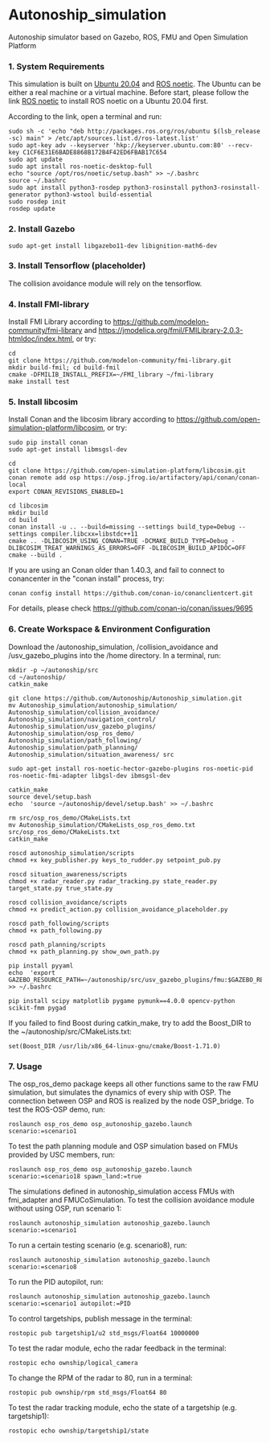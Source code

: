 # Autonoship_simulation
Autonoship simulator based on Gazebo, ROS, FMU and Open Simulation Platform


### 1. System Requirements

This simulation is built on [Ubuntu 20.04](https://releases.ubuntu.com/20.04/) and [ROS noetic](http://wiki.ros.org/noetic/Installation/Ubuntu). The Ubuntu can be either a real machine or a virtual machine.
Before start, please follow the link [ROS noetic](http://wiki.ros.org/noetic/Installation/Ubuntu) to install ROS noetic on a Ubuntu 20.04 first.

According to the link, open a terminal and run:

    sudo sh -c 'echo "deb http://packages.ros.org/ros/ubuntu $(lsb_release -sc) main" > /etc/apt/sources.list.d/ros-latest.list'
    sudo apt-key adv --keyserver 'hkp://keyserver.ubuntu.com:80' --recv-key C1CF6E31E6BADE8868B172B4F42ED6FBAB17C654
    sudo apt update
    sudo apt install ros-noetic-desktop-full
    echo "source /opt/ros/noetic/setup.bash" >> ~/.bashrc
    source ~/.bashrc
    sudo apt install python3-rosdep python3-rosinstall python3-rosinstall-generator python3-wstool build-essential
    sudo rosdep init
    rosdep update

### 2. Install Gazebo

    sudo apt-get install libgazebo11-dev libignition-math6-dev

### 3. Install Tensorflow (placeholder)

The collision avoidance module will rely on the tensorflow.
    
### 4. Install FMI-library

Install FMI Library according to https://github.com/modelon-community/fmi-library and https://jmodelica.org/fmil/FMILibrary-2.0.3-htmldoc/index.html, or try:

    cd 
    git clone https://github.com/modelon-community/fmi-library.git
    mkdir build-fmil; cd build-fmil
    cmake -DFMILIB_INSTALL_PREFIX=~/FMI_library ~/fmi-library
    make install test

### 5. Install libcosim

Install Conan and the libcosim library according to https://github.com/open-simulation-platform/libcosim, or try:

    sudo pip install conan
    sudo apt-get install libmsgsl-dev
    
    cd 
    git clone https://github.com/open-simulation-platform/libcosim.git
    conan remote add osp https://osp.jfrog.io/artifactory/api/conan/conan-local
    export CONAN_REVISIONS_ENABLED=1
    
    cd libcosim
    mkdir build
    cd build
    conan install -u .. --build=missing --settings build_type=Debug --settings compiler.libcxx=libstdc++11
    cmake .. -DLIBCOSIM_USING_CONAN=TRUE -DCMAKE_BUILD_TYPE=Debug -DLIBCOSIM_TREAT_WARNINGS_AS_ERRORS=OFF -DLIBCOSIM_BUILD_APIDOC=OFF
    cmake --build .

If you are using an Conan older than 1.40.3, and fail to connect to conancenter in the "conan install" process, try:

    conan config install https://github.com/conan-io/conanclientcert.git

For details, please check https://github.com/conan-io/conan/issues/9695

### 6. Create Workspace & Environment Configuration

Download the /autonoship_simulation, /collision_avoidance and /usv_gazebo_plugins into the /home directory. In a terminal, run:
 
    mkdir -p ~/autonoship/src
    cd ~/autonoship/
    catkin_make

    git clone https://github.com/Autonoship/Autonoship_simulation.git
    mv Autonoship_simulation/autonoship_simulation/ Autonoship_simulation/collision_avoidance/ Autonoship_simulation/navigation_control/ Autonoship_simulation/usv_gazebo_plugins/ Autonoship_simulation/osp_ros_demo/ Autonoship_simulation/path_following/ Autonoship_simulation/path_planning/ Autonoship_simulation/situation_awareness/ src

    sudo apt-get install ros-noetic-hector-gazebo-plugins ros-noetic-pid ros-noetic-fmi-adapter libgsl-dev ibmsgsl-dev

    catkin_make
    source devel/setup.bash
    echo  'source ~/autonoship/devel/setup.bash' >> ~/.bashrc 

    rm src/osp_ros_demo/CMakeLists.txt 
    mv Autonoship_simulation/CMakeLists_osp_ros_demo.txt src/osp_ros_demo/CMakeLists.txt
    catkin_make

    roscd autonoship_simulation/scripts
    chmod +x key_publisher.py keys_to_rudder.py setpoint_pub.py

    roscd situation_awareness/scripts
    chmod +x radar_reader.py radar_tracking.py state_reader.py target_state.py true_state.py

    roscd collision_avoidance/scripts
    chmod +x predict_action.py collision_avoidance_placeholder.py
    
    roscd path_following/scripts
    chmod +x path_following.py
    
    roscd path_planning/scripts
    chmod +x path_planning.py show_own_path.py

    pip install pyyaml
    echo  'export GAZEBO_RESOURCE_PATH=~/autonoship/src/usv_gazebo_plugins/fmu:$GAZEBO_RESOURCE_PATH' >> ~/.bashrc 
    
    pip install scipy matplotlib pygame pymunk==4.0.0 opencv-python scikit-fmm pygad

If you failed to find Boost during catkin_make, try to add the Boost_DIR to the ~/autonoship/src/CMakeLists.txt:
    
    set(Boost_DIR /usr/lib/x86_64-linux-gnu/cmake/Boost-1.71.0)


### 7. Usage

The osp_ros_demo package keeps all other functions same to the raw FMU simulation, but simulates the dynamics of every ship with OSP. The connection between OSP and ROS is realized by the node OSP_bridge. To test the ROS-OSP demo, run:

    roslaunch osp_ros_demo osp_autonoship_gazebo.launch scenario:=scenario1

To test the path planning module and OSP simulation based on FMUs provided by USC members, run:

    roslaunch osp_ros_demo osp_autonoship_gazebo.launch scenario:=scenario18 spawn_land:=true

The simulations defined in autonoship_simulation access FMUs with fmi_adapter and FMUCoSimulation. To test the collision avoidance module without using OSP, run scenario 1:

    roslaunch autonoship_simulation autonoship_gazebo.launch scenario:=scenario1
    
To run a certain testing scenario (e.g. scenario8), run:
    
    roslaunch autonoship_simulation autonoship_gazebo.launch scenario:=scenario8

To run the PID autopilot, run: 

    roslaunch autonoship_simulation autonoship_gazebo.launch scenario:=scenario1 autopilot:=PID
    
To control targetships, publish message in the terminal:

    rostopic pub targetship1/u2 std_msgs/Float64 10000000
    
To test the radar module, echo the radar feedback in the terminal:

    rostopic echo ownship/logical_camera

To change the RPM of the radar to 80, run in a terminal:

    rostopic pub ownship/rpm std_msgs/Float64 80
    
To test the radar tracking module, echo the state of a targetship (e.g. targetship1):

    rostopic echo ownship/targetship1/state

